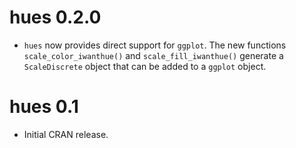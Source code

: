 
# hues 0.2.0

* `hues` now provides direct support for `ggplot`. The new functions
  `scale_color_iwanthue()` and `scale_fill_iwanthue()` generate a 
  `ScaleDiscrete` object that can be added to a `ggplot` object.

# hues 0.1

* Initial CRAN release.
